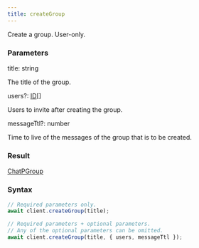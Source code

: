 ```yaml
---
title: createGroup
---
```


Create a group. User-only.


### Parameters 

<div class="flex flex-col gap-3"><div><div class="font-mono" id="p_title" data-anchor><span class="font-bold">title</span><span class="opacity-50">:</span> <span>string</span></div><div class="pl-3"><div class="no-margin">

The title of the group.

</div></div></div><div class="flex flex-col gap-3"><div><div class="flex gap-2"><div class="font-mono p" id="p_users" data-anchor><span class="font-bold">users</span><span class="opacity-50"><span title="Optional" class="cursor-help">?</span>:</span> <a href="/types/id"  >ID</a><span class="opacity-50">[]</span></div></div><div class="pl-3"><div class="no-margin">

Users to invite after creating the group.

</div></div></div><div><div class="flex gap-2"><div class="font-mono p" id="p_messageTtl" data-anchor><span class="font-bold">messageTtl</span><span class="opacity-50"><span title="Optional" class="cursor-help">?</span>:</span> <span>number</span></div></div><div class="pl-3"><div class="no-margin">

Time to live of the messages of the group that is to be created.

</div></div></div></div></div>

### Result 

<div class="font-mono"><a href="/types/chatpgroup"  >ChatPGroup</a></div>

### Syntax

```ts
// Required parameters only.
await client.createGroup(title);

// Required parameters + optional parameters.
// Any of the optional parameters can be omitted.
await client.createGroup(title, { users, messageTtl });
```



